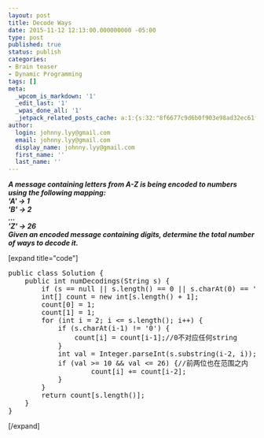 ```yaml
---
layout: post
title: Decode Ways
date: 2015-11-12 12:13:00.000000000 -05:00
type: post
published: true
status: publish
categories:
- Brain teaser
- Dynamic Programming
tags: []
meta:
  _wpcom_is_markdown: '1'
  _edit_last: '1'
  _wpas_done_all: '1'
  _jetpack_related_posts_cache: a:1:{s:32:"8f6677c9d6b0f903e98ad32ec61f8deb";a:2:{s:7:"expires";i:1468698559;s:7:"payload";a:3:{i:0;a:1:{s:2:"id";i:966;}i:1;a:1:{s:2:"id";i:2006;}i:2;a:1:{s:2:"id";i:1258;}}}}
author:
  login: johnny.lyy@gmail.com
  email: johnny.lyy@gmail.com
  display_name: johnny.lyy@gmail.com
  first_name: ''
  last_name: ''
---
```

<p><strong><em>A message containing letters from A-Z is being encoded to numbers using the following mapping:<br />
'A' -> 1<br />
'B' -> 2<br />
...<br />
'Z' -> 26<br />
Given an encoded message containing digits, determine the total number of ways to decode it.</em></strong></p>
<p>[expand title="code"]</p>
<pre>
public class Solution {
    public int numDecodings(String s) {
        if (s == null || s.length() == 0 || s.charAt(0) == '0') return 0;
        int[] count = new int[s.length() + 1];
        count[0] = 1;
        count[1] = 1;
        for (int i = 2; i <= s.length(); i++) {
            if (s.charAt(i-1) != '0') {
                count[i] = count[i-1];//0不对应任何string
            }
            int val = Integer.parseInt(s.substring(i-2, i));
            if (val >= 10 && val <= 26) {//前两位也在范围之内
                    count[i] += count[i-2];
            }
        }
        return count[s.length()];
    }
}
</pre>
<p>[/expand]</p>
